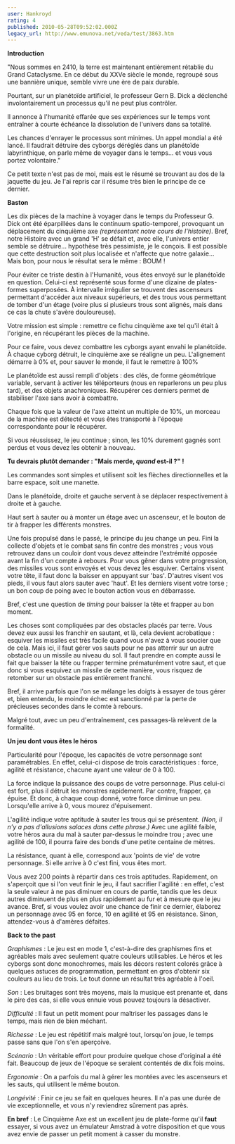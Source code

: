 ```yaml
---
user: Hankroyd
rating: 4
published: 2010-05-28T09:52:02.000Z
legacy_url: http://www.emunova.net/veda/test/3863.htm
---
```

**Introduction**  

   

"Nous sommes en 2410, la terre est maintenant entièrement rétablie du Grand Cataclysme. En ce début du XXVe siècle le monde, regroupé sous une bannière unique, semble vivre une ère de paix durable.  

Pourtant, sur un planétoïde artificiel, le professeur Gern B. Dick a déclenché involontairement un processus qu'il ne peut plus contrôler.  

Il annonce à l'humanité effarée que ses expériences sur le temps vont entraîner à courte échéance la dissolution de l'univers dans sa totalité.  

Les chances d'enrayer le processus sont minimes. Un appel mondial a été lancé. Il faudrait détruire des cyborgs déréglés dans un planétoïde labyrinthique, on parle même de voyager dans le temps... et vous vous portez volontaire."  

   

Ce petit texte n'est pas de moi, mais est le résumé se trouvant au dos de la jaquette du jeu. Je l'ai repris car il résume très bien le principe de ce dernier.  

   

   

**Baston**  

   

Les dix pièces de la machine à voyager dans le temps du Professeur G. Dick ont été éparpillées dans le continuum spatio-temporel, provoquant un déplacement du cinquième axe _(représentant notre cours de l'histoire)_. Bref, notre Histoire avec un grand 'H' se défait et, avec elle, l'univers entier semble se détruire... hypothèse très pessimiste, je le conçois. Il est possible que cette destruction soit plus localisée et n'affecte que notre galaxie... Mais bon, pour nous le résultat sera le même : BOUM !  

  

Pour éviter ce triste destin à l'Humanité, vous êtes envoyé sur le planétoïde en question. Celui-ci est représenté sous forme d'une dizaine de plates-formes superposées. À intervalle irrégulier se trouvent des ascenseurs permettant d'accéder aux niveaux supérieurs, et des trous vous permettant de tomber d'un étage (voire plus si plusieurs trous sont alignés, mais dans ce cas la chute s'avère douloureuse).  

   

Votre mission est simple : remettre ce fichu cinquième axe tel qu'il était à l'origine, en récupérant les pièces de la machine.  

Pour ce faire, vous devez combattre les cyborgs ayant envahi le planétoïde. À chaque cyborg détruit, le cinquième axe se réaligne un peu. L'alignement démarre à 0% et, pour sauver le monde, il faut le remettre à 100%  

Le planétoïde est aussi rempli d'objets : des clés, de forme géométrique variable, servant à activer les téléporteurs (nous en reparlerons un peu plus tard), et des objets anachroniques. Récupérer ces derniers permet de stabiliser l'axe sans avoir à combattre.  

Chaque fois que la valeur de l'axe atteint un multiple de 10%, un morceau de la machine est détecté et vous êtes transporté à l'époque correspondante pour le récupérer.  

Si vous réussissez, le jeu continue ; sinon, les 10% durement gagnés sont perdus et vous devez les obtenir à nouveau.  

   

   

**Tu devrais plutôt demander : "Mais merde, _quand_ est-il ?" !**  

   

Les commandes sont simples et utilisent soit les flèches directionnelles et la barre espace, soit une manette.  

Dans le planétoïde, droite et gauche servent à se déplacer respectivement à droite et à gauche.  

Haut sert à sauter ou à monter un étage avec un ascenseur, et le bouton de tir à frapper les différents monstres.  

   

Une fois propulsé dans le passé, le principe du jeu change un peu. Fini la collecte d'objets et le combat sans fin contre des monstres ; vous vous retrouvez dans un couloir dont vous devez atteindre l'extrémité opposée avant la fin d'un compte à rebours. Pour vous gêner dans votre progression, des missiles vous sont envoyés et vous devez les esquiver. Certains visent votre tête, il faut donc la baisser en appuyant sur 'bas'. D'autres visent vos pieds, il vous faut alors sauter avec 'haut'. Et les derniers visent votre torse ; un bon coup de poing avec le bouton action vous en débarrasse.  

Bref, c'est une question de _timing_ pour baisser la tête et frapper au bon moment.  

Les choses sont compliquées par des obstacles placés par terre. Vous devez eux aussi les franchir en sautant, et là, cela devient acrobatique : esquiver les missiles est très facile quand vous n'avez à vous soucier que de cela. Mais ici, il faut gérer vos sauts pour ne pas atterrir sur un autre obstacle ou un missile au niveau du sol. Il faut prendre en compte aussi le fait que baisser la tête ou frapper termine prématurément votre saut, et que donc si vous esquivez un missile de cette manière, vous risquez de retomber sur un obstacle pas entièrement franchi.  

Bref, il arrive parfois que l'on se mélange les doigts à essayer de tous gérer et, bien entendu, le moindre échec est sanctionné par la perte de précieuses secondes dans le comte à rebours.  

Malgré tout, avec un peu d'entraînement, ces passages-là relèvent de la formalité.  

   

   

**Un jeu dont vous êtes le héros**   

   

Particularité pour l'époque, les capacités de votre personnage sont paramétrables. En effet, celui-ci dispose de trois caractéristiques : force, agilité et résistance, chacune ayant une valeur de 0 à 100\.  

La force indique la puissance des coups de votre personnage. Plus celui-ci est fort, plus il détruit les monstres rapidement. Par contre, frapper, ça épuise. Et donc, à chaque coup donné, votre force diminue un peu. Lorsqu'elle arrive à 0, vous mourez d'épuisement.  

L'agilité indique votre aptitude à sauter les trous qui se présentent. _(Non, il n'y a pas d'allusions salaces dans cette phrase.)_ Avec une agilité faible, votre héros aura du mal à sauter par-dessus le moindre trou ; avec une agilité de 100, il pourra faire des bonds d'une petite centaine de mètres.  

La résistance, quant à elle, correspond aux 'points de vie' de votre personnage. Si elle arrive à 0 c'est fini, vous êtes mort.  

   

Vous avez 200 points à répartir dans ces trois aptitudes. Rapidement, on s'aperçoit que si l'on veut finir le jeu, il faut sacrifier l'agilité : en effet, c'est la seule valeur à ne pas diminuer en cours de partie, tandis que les deux autres diminuent de plus en plus rapidement au fur et à mesure que le jeu avance. Bref, si vous voulez avoir une chance de finir ce dernier, élaborez un personnage avec 95 en force, 10 en agilité et 95 en résistance. Sinon, attendez-vous à d'amères défaites.  

   

   

**Back to the past**  

   

_Graphismes_ : Le jeu est en mode 1, c'est-à-dire des graphismes fins et agréables mais avec seulement quatre couleurs utilisables. Le héros et les cyborgs sont donc monochromes, mais les décors restent colorés grâce à quelques astuces de programmation, permettant en gros d'obtenir six couleurs au lieu de trois. Le tout donne un résultat très agréable à l'oeil.  

   

_Son_ : Les bruitages sont très moyens, mais la musique est prenante et, dans le pire des cas, si elle vous ennuie vous pouvez toujours la désactiver.  

   

_Difficulté_ : Il faut un petit moment pour maîtriser les passages dans le temps, mais rien de bien méchant.  

   

_Richesse_ : Le jeu est répétitif mais malgré tout, lorsqu'on joue, le temps passe sans que l'on s'en aperçoive.  

   

_Scénario_ : Un véritable effort pour produire quelque chose d'original a été fait. Beaucoup de jeux de l'époque se seraient contentés de dix fois moins.  

   

_Ergonomie_ : On a parfois du mal à gérer les montées avec les ascenseurs et les sauts, qui utilisent le même bouton.  

   

_Longévité_ : Finir ce jeu se fait en quelques heures. Il n'a pas une durée de vie exceptionnelle, et vous n'y reviendrez sûrement pas après.  

   

   

**En bref** : Le Cinquième Axe est un excellent jeu de plate-forme qu'il **faut** essayer, si vous avez un émulateur Amstrad à votre disposition et que vous avez envie de passer un petit moment à casser du monstre.
